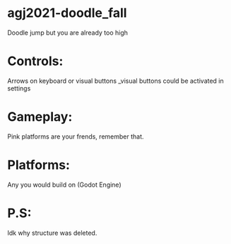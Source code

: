 # agj2021-doodle_fall
Doodle jump but you are already too high

# Controls:
Arrows on keyboard or visual buttons
_visual buttons could be activated in settings

# Gameplay:
Pink platforms are your frends, remember that.

# Platforms:
Any you would build on (Godot Engine)

# P.S:
Idk why structure was deleted.
